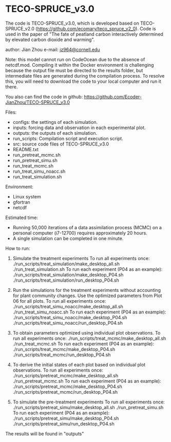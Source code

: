 # TECO-SPRUCE_v3.0
The code is TECO-SPRUCE_v3.0, which is developed based on TECO-SPRUCE_v2.0 (https://github.com/ecomary/teco_spruce_v2_0). Code is used in the paper of "The fate of peatland carbon interactively determined by elevated carbon dioxide and warming".

author: Jian Zhou 
e-mail: jz964@cornell.edu

Note: this model cannot run on CodeOcean due to the absence of netcdf.mod. Compiling it within the Docker environment is challenging because the output file must be directed to the results folder, but intermediate files are generated during the compilation process. To resolve this, you will need to download the code to your local computer and run it there.

You also can find the code in github: https://github.com/Ecoder-JianZhou/TECO-SPRUCE_v3.0

Files:
  - configs: the settings of each simulation.
  - inputs: forcing data and observation in each experimental plot.
  - outputs: the outputs of each simulation.
  - run_scripts: Compilation script and execution script.
  - src: source code files of TECO-SPRUCE_v3.0
  - README.txt
  - run_pretreat_mcmc.sh
  - run_pretreat_simu.sh
  - run_treat_mcmc.sh
  - run_treat_simu_noacc.sh
  - run_treat_simulation.sh

Environment:
  - Linux system 
  - gfortran
  - netcdf

Estimated time:
  - Running 50,000 iterations of a data assimilation process (MCMC) on a personal computer (i7-12700) requires approximately 20 hours.
  - A single simulation can be completed in one minute.

How to run:

1. Simulate the treatment experiments
    To run all experiments once:
        ./run_scripts/treat_simulation/make_desktop_all.sh
        ./run_treat_simulation.sh
    To run each experiment (P04 as an example):
        ./run_scripts/treat_simulation/make_desktop_P04.sh
        ./run_scripts/treat_simulation/run_desktop_P04.sh

2. Run the simulations for the treatment experiments without accounting for plant community changes. Use the optimized parameters from Plot 06 for all plots.
    To run all experiments once:
        ./run_scripts/treat_simu_noacc/make_desktop_all.sh
        ./run_treat_simu_noacc.sh
    To run each experiment (P04 as an example):
        ./run_scripts/treat_simu_noacc/make_desktop_P04.sh
        ./run_scripts/treat_simu_noacc/run_desktop_P04.sh

3. To obtain parameters optimized using individual plot observations.
    To run all experiments once:
        ./run_scripts/treat_mcmc/make_desktop_all.sh
        ./run_treat_mcmc.sh
    To run each experiment (P04 as an example):
        ./run_scripts/treat_mcmc/make_desktop_P04.sh
        ./run_scripts/treat_mcmc/run_desktop_P04.sh

4. To derive the initial states of each plot based on individual plot observations.
    To run all experiments once:
        ./run_scripts/pretreat_mcmc/make_desktop_all.sh
        ./run_pretreat_mcmc.sh
    To run each experiment (P04 as an example):
        ./run_scripts/pretreat_mcmc/make_desktop_P04.sh
        ./run_scripts/pretreat_mcmc/run_desktop_P04.sh

5. To simulate the pre-treatment experiments
    To run all experiments once:
        ./run_scripts/pretreat_simu/make_desktop_all.sh
        ./run_pretreat_simu.sh
    To run each experiment (P04 as an example):
        ./run_scripts/pretreat_simu/make_desktop_P04.sh
        ./run_scripts/pretreat_simu/run_desktop_P04.sh

The results will be found in "outputs"